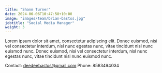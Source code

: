 ```yaml
---
title: "Shann Turner"
date: 2024-06-06T10:47:58+10:00
image: "images/team/brian-bastos.jpg"
jobtitle: "Social Media Manager"
weight: 3
---
```


Lorem ipsum dolor sit amet, consectetur adipiscing elit. Donec euismod, nisi vel consectetur interdum, nisl nunc egestas nunc, vitae tincidunt nisl nunc euismod nunc. Donec euismod, nisi vel consectetur interdum, nisl nunc egestas nunc, vitae tincidunt nisl nunc euismod nunc.

Contact: deedeebastos@gmail.com
Phone: 8583494034
